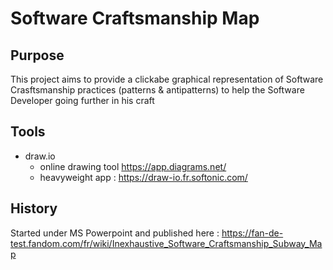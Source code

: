 # Software Craftsmanship Map
## Purpose
This project aims to provide a clickabe graphical representation of Software Crasftsmanship practices (patterns & antipatterns) to help the Software Developer going further in his craft
## Tools
- draw.io
  * online drawing tool https://app.diagrams.net/
  * heavyweight app : https://draw-io.fr.softonic.com/
## History
Started under MS Powerpoint and published here : https://fan-de-test.fandom.com/fr/wiki/Inexhaustive_Software_Craftsmanship_Subway_Map
